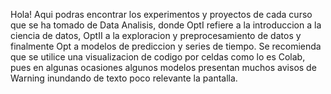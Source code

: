 Hola!
Aqui podras encontrar los experimentos y proyectos de cada curso
que se ha tomado de Data Analisis, donde OptI refiere a la 
introduccion a la ciencia de datos, OptII a la exploracion
y preprocesamiento de datos y finalmente Opt a modelos de 
prediccion y series de tiempo.
Se recomienda que se utilice una visualizacion de codigo
por celdas como lo es Colab, pues en algunas ocasiones algunos
modelos presentan muchos avisos de Warning inundando de texto
poco relevante la pantalla.
